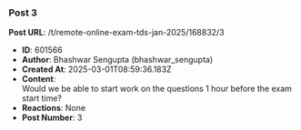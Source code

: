 ### Post 3
**Post URL**: /t/remote-online-exam-tds-jan-2025/168832/3
- **ID**: 601566
- **Author**: Bhashwar Sengupta (bhashwar_sengupta)
- **Created At**: 2025-03-01T08:59:36.183Z
- **Content**:  
  Would we be able to start work on the questions 1 hour before the exam start time?
- **Reactions**: None
- **Post Number**: 3

